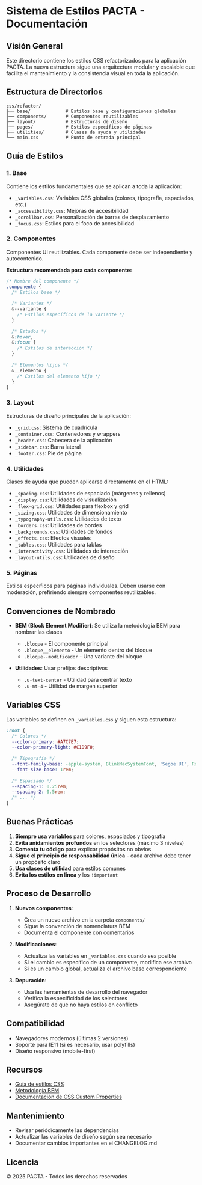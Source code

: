 # Sistema de Estilos PACTA - Documentación

## Visión General

Este directorio contiene los estilos CSS refactorizados para la aplicación PACTA. La nueva estructura sigue una arquitectura modular y escalable que facilita el mantenimiento y la consistencia visual en toda la aplicación.

## Estructura de Directorios

```
css/refactor/
├── base/             # Estilos base y configuraciones globales
├── components/       # Componentes reutilizables
├── layout/           # Estructuras de diseño
├── pages/            # Estilos específicos de páginas
├── utilities/        # Clases de ayuda y utilidades
└── main.css          # Punto de entrada principal
```

## Guía de Estilos

### 1. Base

Contiene los estilos fundamentales que se aplican a toda la aplicación:

- `_variables.css`: Variables CSS globales (colores, tipografía, espaciados, etc.)
- `_accessibility.css`: Mejoras de accesibilidad
- `_scrollbar.css`: Personalización de barras de desplazamiento
- `_focus.css`: Estilos para el foco de accesibilidad

### 2. Componentes

Componentes UI reutilizables. Cada componente debe ser independiente y autocontenido.

**Estructura recomendada para cada componente:**

```css
/* Nombre del componente */
.componente {
  /* Estilos base */
  
  /* Variantes */
  &--variante {
    /* Estilos específicos de la variante */
  }
  
  /* Estados */
  &:hover,
  &:focus {
    /* Estilos de interacción */
  }
  
  /* Elementos hijos */
  &__elemento {
    /* Estilos del elemento hijo */
  }
}
```

### 3. Layout

Estructuras de diseño principales de la aplicación:

- `_grid.css`: Sistema de cuadrícula
- `_container.css`: Contenedores y wrappers
- `_header.css`: Cabecera de la aplicación
- `_sidebar.css`: Barra lateral
- `_footer.css`: Pie de página

### 4. Utilidades

Clases de ayuda que pueden aplicarse directamente en el HTML:

- `_spacing.css`: Utilidades de espaciado (márgenes y rellenos)
- `_display.css`: Utilidades de visualización
- `_flex-grid.css`: Utilidades para flexbox y grid
- `_sizing.css`: Utilidades de dimensionamiento
- `_typography-utils.css`: Utilidades de texto
- `_borders.css`: Utilidades de bordes
- `_backgrounds.css`: Utilidades de fondos
- `_effects.css`: Efectos visuales
- `_tables.css`: Utilidades para tablas
- `_interactivity.css`: Utilidades de interacción
- `_layout-utils.css`: Utilidades de diseño

### 5. Páginas

Estilos específicos para páginas individuales. Deben usarse con moderación, prefiriendo siempre componentes reutilizables.

## Convenciones de Nombrado

- **BEM (Block Element Modifier)**: Se utiliza la metodología BEM para nombrar las clases
  - `.bloque` - El componente principal
  - `.bloque__elemento` - Un elemento dentro del bloque
  - `.bloque--modificador` - Una variante del bloque

- **Utilidades**: Usar prefijos descriptivos
  - `.u-text-center` - Utilidad para centrar texto
  - `.u-mt-4` - Utilidad de margen superior

## Variables CSS

Las variables se definen en `_variables.css` y siguen esta estructura:

```css
:root {
  /* Colores */
  --color-primary: #A7C7E7;
  --color-primary-light: #C1D9F0;
  
  /* Tipografía */
  --font-family-base: -apple-system, BlinkMacSystemFont, 'Segoe UI', Roboto, sans-serif;
  --font-size-base: 1rem;
  
  /* Espaciado */
  --spacing-1: 0.25rem;
  --spacing-2: 0.5rem;
  /* ... */
}
```

## Buenas Prácticas

1. **Siempre usa variables** para colores, espaciados y tipografía
2. **Evita anidamientos profundos** en los selectores (máximo 3 niveles)
3. **Comenta tu código** para explicar propósitos no obvios
4. **Sigue el principio de responsabilidad única** - cada archivo debe tener un propósito claro
5. **Usa clases de utilidad** para estilos comunes
6. **Evita los estilos en línea** y los `!important`

## Proceso de Desarrollo

1. **Nuevos componentes**:
   - Crea un nuevo archivo en la carpeta `components/`
   - Sigue la convención de nomenclatura BEM
   - Documenta el componente con comentarios

2. **Modificaciones**:
   - Actualiza las variables en `_variables.css` cuando sea posible
   - Si el cambio es específico de un componente, modifica ese archivo
   - Si es un cambio global, actualiza el archivo base correspondiente

3. **Depuración**:
   - Usa las herramientas de desarrollo del navegador
   - Verifica la especificidad de los selectores
   - Asegúrate de que no haya estilos en conflicto

## Compatibilidad

- Navegadores modernos (últimas 2 versiones)
- Soporte para IE11 (si es necesario, usar polyfills)
- Diseño responsivo (mobile-first)

## Recursos

- [Guía de estilos CSS](https://css-tricks.com/snippets/css/complete-guide-grid/)
- [Metodología BEM](https://en.bem.info/methodology/)
- [Documentación de CSS Custom Properties](https://developer.mozilla.org/en-US/docs/Web/CSS/--*)

## Mantenimiento

- Revisar periódicamente las dependencias
- Actualizar las variables de diseño según sea necesario
- Documentar cambios importantes en el CHANGELOG.md

## Licencia

© 2025 PACTA - Todos los derechos reservados
